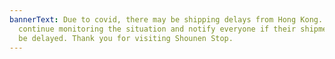 ```yaml
---
bannerText: Due to covid, there may be shipping delays from Hong Kong. We will
  continue monitoring the situation and notify everyone if their shipments will
  be delayed. Thank you for visiting Shounen Stop.
---
```

